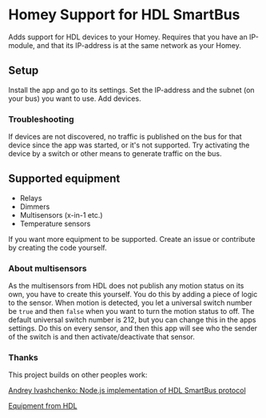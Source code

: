 # Homey Support for HDL SmartBus

Adds support for HDL devices to your Homey. Requires that you have an IP-module, and that its IP-address is at the same network as your Homey.

## Setup

Install the app and go to its settings. Set the IP-address and the subnet (on your bus) you want to use. Add devices.

### Troubleshooting

If devices are not discovered, no traffic is published on the bus for that device since the app was started, or it's not supported. Try activating the device by a switch or other means to generate traffic on the bus.

## Supported equipment

- Relays
- Dimmers
- Multisensors (x-in-1 etc.)
- Temperature sensors

If you want more equipment to be supported. Create an issue or contribute by creating the code yourself.

### About multisensors

As the multisensors from HDL does not publish any motion status on its own, you have to create this yourself.
You do this by adding a piece of logic to the sensor. When motion is detected, you let a universal switch number be `true` and then `false` when you want to turn the motion status to off. The default universal switch number is 212, but you can change this in the apps settings. Do this on every sensor, and then this app will see who the sender of the switch is and then activate/deactivate that sensor.

### Thanks

This project builds on other peoples work:

[Andrey Ivashchenko: Node.js implementation of HDL SmartBus protocol ](https://github.com/caligo-mentis/smart-bus)

[Equipment from HDL](http://hdlautomation.com/)
